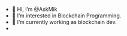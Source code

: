 - 👋 Hi, I’m @AskMik
- 👀 I’m interested in Blockchain Programming.
- 🌱 I’m currently working as blockchain dev.
- 


<!---
AskMik/AskMik is a ✨ special ✨ repository because its `README.md` (this file) appears on your GitHub profile.
You can click the Preview link to take a look at your changes.
--->
